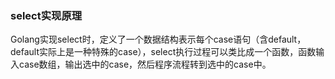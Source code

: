 ### select实现原理

Golang实现select时，定义了一个数据结构表示每个case语句（含default，default实际上是一种特殊的case），select执行过程可以类比成一个函数，函数输入case数组，输出选中的case，然后程序流程转到选中的case中。